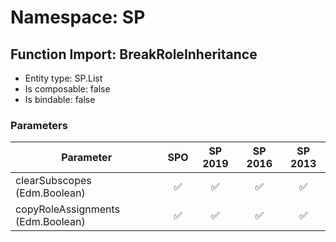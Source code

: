 # Namespace: SP

## Function Import: BreakRoleInheritance

- Entity type: SP.List
- Is composable: false
- Is bindable: false

### Parameters

Parameter | SPO | SP 2019 | SP 2016 | SP 2013
----------|:---:|:-------:|:-------:|:-------:
clearSubscopes (Edm.Boolean) | ✅ | ✅ | ✅ | ✅
copyRoleAssignments (Edm.Boolean) | ✅ | ✅ | ✅ | ✅
